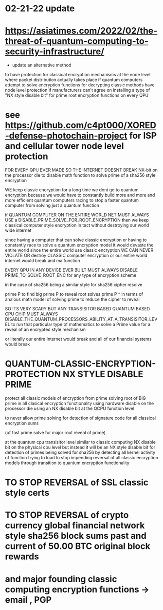 




# 02-21-22 update
# https://asiatimes.com/2022/02/the-threat-of-quantum-computing-to-security-infrastructure/
* update an alternative method 


to have protection for classical encryption mechanisms at the node level where packet distribution actually takes place
if quantum computers attempt to solve encryption functions for decrypting classic methods have node level protection if manufacturers can't agree on installing a type of "NX style disable bit" for prime root encryption functions on every QPU


# see https://github.com/c4pt000/XORED-defense-photochain-project for ISP and cellular tower node level protection


FOR EVERY QPU EVER MADE SO THE INTERNET DOESNT BREAK   NX-bit on the processor die to disable math function to solve prime of a sha256 style encryption

WE keep classic encryption for a long time we dont go to quantum encryption
because we would have to constantly build more and more and more efficient quantum computers racing to stop a faster quantum computer from solving just a quantum function


if QUANTUM COMPUTER ON THE ENTIRE WORLD NET MUST ALWAYS USE a DISABLE_PRIME_SOLVE_FOR_ROOT_ENCRYPTION
then we keep classical computer style encryption in tact without destroying our world wide internet

since having a computer that can solve classic encryption or having to constantly race to solve a quantum encryption model it would devaste the entire world
since the entire world use classic encryption WE CAN NEVER VIOLATE OR destroy CLASSIC computer encryption or our entire world internet would break and malfunction


EVERY QPU IN ANY DEVICE EVER BUILT MUST ALWAYS DISABLE PRIME_TO_SOLVE_ROOT_ENC for any type of encryption scheme

in the case of sha256 being a similar style for sha256 cipher resolve

prime P to find big prime P to reveal root solves prime P
^ in terms of analous math model of solving prime to reduce the cipher to reveal

SO ITS VERY SCARY BUT ANY TRANSISITOR BASED QUANTUM BASED CPU CHIP MUST ALWAYS DISABLE_THE_QUANTUM_PROCESSORS_ABILITY_AT_A_TRANSISITOR_LEVEL to run that particular type of mathematics to solve a Prime value for a reveal of an encrypted style mechanism

or literally our entire Internet would break and all of our financial systems would break


# QUANTUM-CLASSIC-ENCRYPTION-PROTECTION NX STYLE DISABLE PRIME 

protect all classic models of encryption from prime solving root of BIG prime in all clasical
encryption functionality using hardware disable on the processor die using an NX disable bit at the QCPU function level

to never allow prime solving for detection of signature code for all classical encryption sums

(of fast prime solve for major root reveal of prime)

at the quantum cpu transisitor level similar to classic computing NX disable bit on the physical cpu level
but instead it will be an NX style disable bit for detection of primes being solved for sha256 by detecting all kernel activity of function trying to load
to stop impending reversal of all classic encryption models through transition to quantum encryption functionality 


# TO STOP REVERSAL of SSL classic style certs
# TO STOP REVERSAL of crypto currency global financial network style sha256 block sums past and current of 50.00 BTC original block rewards
# and major founding classic computing encryption functions -> email , PGP
